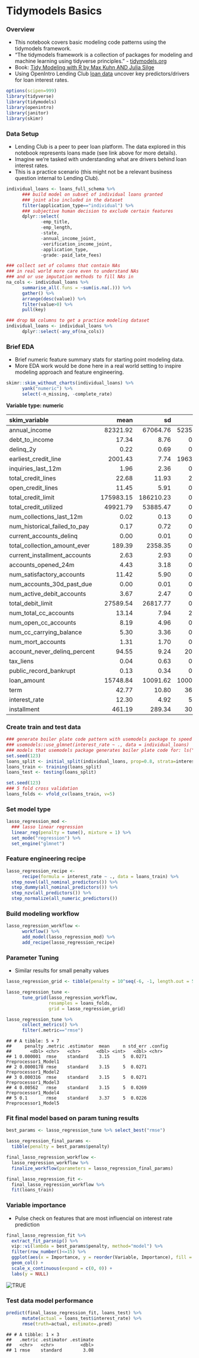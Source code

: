 Tidymodels Basics
================

### Overview

  - This notebook covers basic modeling code patterns using the
    tidymodels framework.
  - “The tidymodels framework is a collection of packages for modeling
    and machine learning using tidyverse principles.” -
    [tidymodels.org](https://www.tidymodels.org/)
  - Book: [Tidy Modeling with R by Max Kuhn AND Julia
    Silge](https://www.tmwr.org/)
  - Using OpenIntro Lending Club [loan
    data](https://www.openintro.org/data/index.php?data=loans_full_schema)
    uncover key predictors/drivers for loan interest rates.

<!-- end list -->

``` r
options(scipen=999) 
library(tidyverse)
library(tidymodels)
library(openintro)
library(janitor)
library(skimr)
```

### Data Setup

  - Lending Club is a peer to peer loan platform. The data explored in
    this notebook represents loans made (see link above for more
    details).
  - Imagine we’re tasked with understanding what are drivers behind loan
    interest rates.
  - This is a practice scenario (this might not be a relevant business
    question internal to Lending Club).

<!-- end list -->

``` r
individual_loans <- loans_full_schema %>%
      ### build model on subset of individual loans granted
      ### joint also included in the dataset
      filter(application_type=="individual") %>%
      ### subjective human decision to exclude certain features
      dplyr::select(
             -emp_title,
             -emp_length,
             -state,
             -annual_income_joint,
             -verification_income_joint,
             -application_type,
             -grade:-paid_late_fees)

### collect set of columns that contain NAs
### in real world more care even to understand NAs 
### and or use imputation methods to fill NAs in
na_cols <- individual_loans %>%
      summarise_all(.funs = ~sum(is.na(.))) %>%
      gather() %>%
      arrange(desc(value)) %>%
      filter(value>0) %>%
      pull(key)

### drop NA columns to get a practice modeling dataset
individual_loans <- individual_loans %>%
      dplyr::select(-any_of(na_cols))
```

### Brief EDA

  - Brief numeric feature summary stats for starting point modeling
    data.
  - More EDA work would be done here in a real world setting to inspire
    modeling approach and feature engineering.

<!-- end list -->

``` r
skimr::skim_without_charts(individual_loans) %>%
      yank("numeric") %>%
      select(-n_missing, -complete_rate)
```

**Variable type: numeric**

| skim\_variable                   |      mean |        sd |      p0 |      p25 |       p50 |       p75 |       p100 |
| :------------------------------- | --------: | --------: | ------: | -------: | --------: | --------: | ---------: |
| annual\_income                   |  82321.92 |  67064.76 | 5235.00 | 48000.00 |  68200.00 | 100000.00 | 2300000.00 |
| debt\_to\_income                 |     17.34 |      8.76 |    0.00 |    10.72 |     16.79 |     23.38 |      39.99 |
| delinq\_2y                       |      0.22 |      0.69 |    0.00 |     0.00 |      0.00 |      0.00 |      13.00 |
| earliest\_credit\_line           |   2001.43 |      7.74 | 1963.00 |  1998.00 |   2003.00 |   2006.00 |    2015.00 |
| inquiries\_last\_12m             |      1.96 |      2.36 |    0.00 |     0.00 |      1.00 |      3.00 |      29.00 |
| total\_credit\_lines             |     22.68 |     11.93 |    2.00 |    14.00 |     21.00 |     29.00 |      87.00 |
| open\_credit\_lines              |     11.45 |      5.91 |    0.00 |     7.00 |     10.00 |     15.00 |      51.00 |
| total\_credit\_limit             | 175983.15 | 186210.23 |    0.00 | 49000.00 | 105538.00 | 254999.00 | 3386034.00 |
| total\_credit\_utilized          |  49921.79 |  53885.47 |    0.00 | 18703.00 |  35446.00 |  63235.00 |  942456.00 |
| num\_collections\_last\_12m      |      0.02 |      0.13 |    0.00 |     0.00 |      0.00 |      0.00 |       3.00 |
| num\_historical\_failed\_to\_pay |      0.17 |      0.72 |    0.00 |     0.00 |      0.00 |      0.00 |      52.00 |
| current\_accounts\_delinq        |      0.00 |      0.01 |    0.00 |     0.00 |      0.00 |      0.00 |       1.00 |
| total\_collection\_amount\_ever  |    189.39 |   2358.35 |    0.00 |     0.00 |      0.00 |      0.00 |  199308.00 |
| current\_installment\_accounts   |      2.63 |      2.93 |    0.00 |     1.00 |      2.00 |      3.00 |      35.00 |
| accounts\_opened\_24m            |      4.43 |      3.18 |    0.00 |     2.00 |      4.00 |      6.00 |      29.00 |
| num\_satisfactory\_accounts      |     11.42 |      5.90 |    0.00 |     7.00 |     10.00 |     14.00 |      51.00 |
| num\_accounts\_30d\_past\_due    |      0.00 |      0.01 |    0.00 |     0.00 |      0.00 |      0.00 |       1.00 |
| num\_active\_debit\_accounts     |      3.67 |      2.47 |    0.00 |     2.00 |      3.00 |      5.00 |      32.00 |
| total\_debit\_limit              |  27589.54 |  26817.77 |    0.00 | 10000.00 |  19600.00 |  36200.00 |  386700.00 |
| num\_total\_cc\_accounts         |     13.14 |      7.94 |    2.00 |     7.00 |     11.00 |     17.00 |      66.00 |
| num\_open\_cc\_accounts          |      8.19 |      4.96 |    0.00 |     5.00 |      7.00 |     11.00 |      46.00 |
| num\_cc\_carrying\_balance       |      5.30 |      3.36 |    0.00 |     3.00 |      5.00 |      7.00 |      43.00 |
| num\_mort\_accounts              |      1.31 |      1.70 |    0.00 |     0.00 |      1.00 |      2.00 |      14.00 |
| account\_never\_delinq\_percent  |     94.55 |      9.24 |   20.00 |    92.30 |    100.00 |    100.00 |     100.00 |
| tax\_liens                       |      0.04 |      0.63 |    0.00 |     0.00 |      0.00 |      0.00 |      52.00 |
| public\_record\_bankrupt         |      0.13 |      0.34 |    0.00 |     0.00 |      0.00 |      0.00 |       3.00 |
| loan\_amount                     |  15748.84 |  10091.62 | 1000.00 |  8000.00 |  13000.00 |  21000.00 |   40000.00 |
| term                             |     42.77 |     10.80 |   36.00 |    36.00 |     36.00 |     60.00 |      60.00 |
| interest\_rate                   |     12.30 |      4.92 |    5.31 |     7.97 |     11.98 |     15.05 |      30.94 |
| installment                      |    461.19 |    289.34 |   30.75 |   246.00 |    379.45 |    626.46 |    1503.89 |

### Create train and test data

``` r
### generate boiler plate code pattern with usemodels package to speed up workflow
### usemodels::use_glmnet(interest_rate ~ ., data = individual_loans)
### models that usemodels package generates boiler plate code for: ls("package:usemodels", pattern = "^use_")
set.seed(123)
loans_split <- initial_split(individual_loans, prop=0.8, strata=interest_rate)
loans_train <- training(loans_split)
loans_test <- testing(loans_split)

set.seed(123)
### 5 fold cross validation
loans_folds <- vfold_cv(loans_train, v=5)
```

### Set model type

``` r
lasso_regression_mod <- 
  ### lasso linear regression
  linear_reg(penalty = tune(), mixture = 1) %>% 
  set_mode("regression") %>% 
  set_engine("glmnet") 
```

### Feature engineering recipe

``` r
lasso_regression_recipe <- 
      recipe(formula = interest_rate ~ ., data = loans_train) %>% 
  step_novel(all_nominal_predictors()) %>% 
  step_dummy(all_nominal_predictors()) %>% 
  step_nzv(all_predictors()) %>% 
  step_normalize(all_numeric_predictors()) 
```

### Build modeling workflow

``` r
lasso_regression_workflow <- 
      workflow() %>% 
      add_model(lasso_regression_mod) %>% 
      add_recipe(lasso_regression_recipe)
```

### Parameter Tuning

  - Similar results for small penalty values

<!-- end list -->

``` r
lasso_regression_grid <- tibble(penalty = 10^seq(-6, -1, length.out = 5)) 

lasso_regression_tune <- 
      tune_grid(lasso_regression_workflow, 
                resamples = loans_folds, 
                grid = lasso_regression_grid)

lasso_regression_tune %>%
      collect_metrics() %>%
      filter(.metric=="rmse")
```

    ## # A tibble: 5 × 7
    ##     penalty .metric .estimator  mean     n std_err .config             
    ##       <dbl> <chr>   <chr>      <dbl> <int>   <dbl> <chr>               
    ## 1 0.000001  rmse    standard    3.15     5  0.0271 Preprocessor1_Model1
    ## 2 0.0000178 rmse    standard    3.15     5  0.0271 Preprocessor1_Model2
    ## 3 0.000316  rmse    standard    3.15     5  0.0271 Preprocessor1_Model3
    ## 4 0.00562   rmse    standard    3.15     5  0.0269 Preprocessor1_Model4
    ## 5 0.1       rmse    standard    3.37     5  0.0226 Preprocessor1_Model5

### Fit final model based on param tuning results

``` r
best_params <- lasso_regression_tune %>% select_best("rmse")

lasso_regression_final_params <- 
  tibble(penalty = best_params$penalty)

final_lasso_regression_workflow <- 
  lasso_regression_workflow %>%
  finalize_workflow(parameters = lasso_regression_final_params)

final_lasso_regression_fit <- 
  final_lasso_regression_workflow %>%
  fit(loans_train)
```

### Variable importance

  - Pulse check on features that are most influencial on interest rate
    prediction

<!-- end list -->

``` r
final_lasso_regression_fit %>%
  extract_fit_parsnip() %>%
  vip::vi(lambda = best_params$penalty, method="model") %>%
  filter(row_number()<=15) %>%
  ggplot(aes(x = Importance, y = reorder(Variable, Importance), fill = Sign)) +
  geom_col() +
  scale_x_continuous(expand = c(0, 0)) +
  labs(y = NULL)
```

![TRUE](tidymodels_basics_files/figure-gfm/unnamed-chunk-11-1.png)

### Test data model performance

``` r
predict(final_lasso_regression_fit, loans_test) %>%
      mutate(actual = loans_test$interest_rate) %>%
      rmse(truth=actual, estimate=.pred)
```

    ## # A tibble: 1 × 3
    ##   .metric .estimator .estimate
    ##   <chr>   <chr>          <dbl>
    ## 1 rmse    standard        3.08
